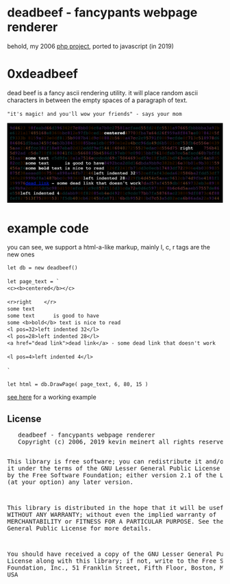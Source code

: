 
# deadbeef - fancypants webpage renderer
behold, my 2006 [php project](../../deadbeef-php), ported to javascript (in 2019)

<h1> 0xdeadbeef</h1>
<p> dead beef is a fancy ascii rendering utility.  it will place
random ascii characters in between the empty spaces of a paragraph of
text.

<!--<p> hit reload on the page to see the ascii characters change
randomly.-->
`"it's magic! and you'll wow your friends" - says your mom`

<img alt='deadbeef' title='deadbeef' src="screenshot.png">

# example code

you can see, we support a html-a-like markup, mainly l, c, r tags are the new ones

```
let db = new deadbeef()

let page_text = ` 
<c><b>centered</b></c> 

<r>right    </r> 
some text 
some text      is good to have
some <b>bold</b> text is nice to read 
<l pos=32>left indented 32</l>
<l pos=28>left indented 28</l>
<a href="dead link">dead link</a> - some dead link that doesn't work

<l pos=4>left indented 4</l>

`

let html = db.DrawPage( page_text, 6, 80, 15 )
```

[see here](deadbeef_test.html) for a working example


<h2>License</h2>
<pre>   deadbeef - fancypants webpage renderer
   Copyright (c) 2006, 2019 kevin meinert all rights reserved

   This library is free software; you can redistribute it and/or
   modify it under the terms of the GNU Lesser General Public
   License as published by the Free Software Foundation; either
   version 2.1 of the License, or (at your option) any later version.

   This library is distributed in the hope that it will be useful,
   but WITHOUT ANY WARRANTY; without even the implied warranty of
   MERCHANTABILITY or FITNESS FOR A PARTICULAR PURPOSE.  See the GNU
   Lesser General Public License for more details.

   You should have received a copy of the GNU Lesser General Public
   License along with this library; if not, write to the Free Software
   Foundation, Inc., 51 Franklin Street, Fifth Floor, Boston, MA
   02110-1301  USA
   </pre>
</body></html>
